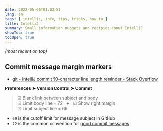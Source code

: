 ```yaml
---
date: 2022-05-06T01:03:51
lang: en
tags: [ intellij, info, tips, tricks, how to ]
title: IntelliJ
summary: Small information nuggets and recipies about IntelliJ
showToc: true
tocOpen: true
---
```


*(most recent on top)*

## Commit message margin markers

* [git - IntelliJ commit 50-character line length reminder - Stack Overflow](https://stackoverflow.com/a/64709473)

**Preferences ➤ Version Control ➤ Commit**

> ☑ Blank link between subject and body  
> ☑ Limit body line = 72 &nbsp; **+** &nbsp; ☑ Show right margin  
> ☑ Limit subject line = 69

* `69` is the cutoff limit for message subject in GitHub
* `72` is the common convention for [good commit messages](https://tbaggery.com/2008/04/19/a-note-about-git-commit-messages.html)

